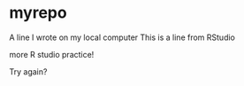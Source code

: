 # myrepo
A line I wrote on my local computer
This is a line from RStudio

more R studio practice!

Try again?